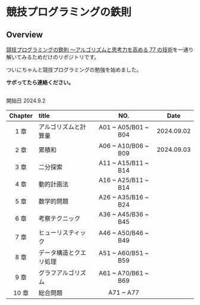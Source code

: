 # 競技プログラミングの鉄則

## Overview

[競技プログラミングの鉄則 ～アルゴリズムと思考力を高める 77 の技術](https://book.mynavi.jp/ec/products/detail/id=131288)を一通り解いてみるためだけのリポジトリです。

ついにちゃんと競技プログラミングの勉強を始めました。

**サボってたら連絡ください。**

##

開始日 2024.9.2

| Chapter | title                  |         NO.         |    Date    |
| :-----: | :--------------------- | :-----------------: | :--------: |
|  1 章   | アルゴリズムと計算量   | A01 ~ A05/B01 ~ B04 | 2024.09.02 |
|  2 章   | 累積和                 | A06 ~ A10/B06 ~ B09 | 2024.09.03 |
|  3 章   | 二分探索               | A11 ~ A15/B11 ~ B14 |            |
|  4 章   | 動的計画法             | A16 ~ A25/B11 ~ B14 |            |
|  5 章   | 数学的問題             | A26 ~ A35/B16 ~ B24 |            |
|  6 章   | 考察テクニック         | A36 ~ A45/B36 ~ B45 |            |
|  7 章   | ヒューリスティック     | A46 ~ A50/B46 ~ B49 |            |
|  8 章   | データ構造とクエリ処理 | A51 ~ A60/B51 ~ B59 |            |
|  9 章   | グラフアルゴリズム     | A61 ~ A70/B61 ~ B69 |            |
|  10 章  | 総合問題               |      A71 ~ A77      |            |
